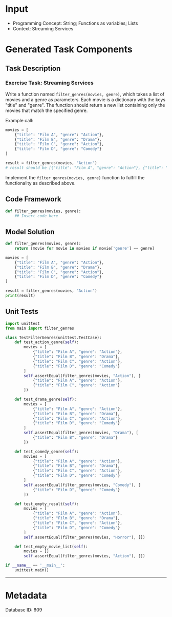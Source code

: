 # Input
- Programming Concept: String; Functions as variables; Lists
- Context: Streaming Services

# Generated Task Components
## Task Description
### Exercise Task: Streaming Services

Write a function named `filter_genres(movies, genre)`, which takes a list of movies and a genre as parameters. Each movie is a dictionary with the keys "title" and "genre". The function should return a new list containing only the movies that match the specified genre.

Example call:
```python
movies = [
    {"title": "Film A", "genre": "Action"},
    {"title": "Film B", "genre": "Drama"},
    {"title": "Film C", "genre": "Action"},
    {"title": "Film D", "genre": "Comedy"}
]

result = filter_genres(movies, "Action")
# result should be [{"title": "Film A", "genre": "Action"}, {"title": "Film C", "genre": "Action"}]
```

Implement the `filter_genres(movies, genre)` function to fulfill the functionality as described above.

## Code Framework
```python
def filter_genres(movies, genre):
    ## Insert code here

```

## Model Solution
```python
def filter_genres(movies, genre):
    return [movie for movie in movies if movie['genre'] == genre]

movies = [
    {"title": "Film A", "genre": "Action"},
    {"title": "Film B", "genre": "Drama"},
    {"title": "Film C", "genre": "Action"},
    {"title": "Film D", "genre": "Comedy"}
]

result = filter_genres(movies, "Action")
print(result)

```

## Unit Tests
```python
import unittest
from main import filter_genres

class TestFilterGenres(unittest.TestCase):
    def test_action_genre(self):
        movies = [
            {"title": "Film A", "genre": "Action"},
            {"title": "Film B", "genre": "Drama"},
            {"title": "Film C", "genre": "Action"},
            {"title": "Film D", "genre": "Comedy"}
        ]
        self.assertEqual(filter_genres(movies, "Action"), [
            {"title": "Film A", "genre": "Action"},
            {"title": "Film C", "genre": "Action"}
        ])

    def test_drama_genre(self):
        movies = [
            {"title": "Film A", "genre": "Action"},
            {"title": "Film B", "genre": "Drama"},
            {"title": "Film C", "genre": "Action"},
            {"title": "Film D", "genre": "Comedy"}
        ]
        self.assertEqual(filter_genres(movies, "Drama"), [
            {"title": "Film B", "genre": "Drama"}
        ])

    def test_comedy_genre(self):
        movies = [
            {"title": "Film A", "genre": "Action"},
            {"title": "Film B", "genre": "Drama"},
            {"title": "Film C", "genre": "Action"},
            {"title": "Film D", "genre": "Comedy"}
        ]
        self.assertEqual(filter_genres(movies, "Comedy"), [
            {"title": "Film D", "genre": "Comedy"}
        ])

    def test_empty_result(self):
        movies = [
            {"title": "Film A", "genre": "Action"},
            {"title": "Film B", "genre": "Drama"},
            {"title": "Film C", "genre": "Action"},
            {"title": "Film D", "genre": "Comedy"}
        ]
        self.assertEqual(filter_genres(movies, "Horror"), [])

    def test_empty_movie_list(self):
        movies = []
        self.assertEqual(filter_genres(movies, "Action"), [])

if __name__ == '__main__':
    unittest.main()

```
___
# Metadata
Database ID: 609
